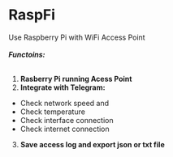 # RaspFi
Use Raspberry Pi with WiFi Access Point<br /><br />
***Functoins:*** <br /><br />
1. **Rasberry Pi running Acess Point**
2. **Integrate with Telegram:**
  - Check network speed and 
  - Check temperature 
  - Check interface connection 
  - Check internet connection
3. **Save access log and export json or txt file**


